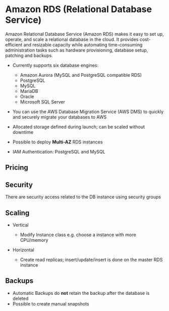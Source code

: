# Amazon RDS (Relational Database Service)

Amazon Relational Database Service (Amazon RDS) makes it easy to set up, operate, and scale a relational database in the cloud. It provides cost-efficient and resizable capacity while automating time-consuming administration tasks such as hardware provisioning, database setup, patching and backups.

- Currently supports six database engines:
	- Amazon Aurora (MySQL and PostgreSQL compatible RDS)
	- PostgreSQL
	- MySQL
	- MariaDB
	- Oracle
	- Microsoft SQL Server

- You can use the AWS Database Migration Service (AWS DMS) to quickly and securely migrate your databases to AWS
- Allocated storage defined during launch; can be scaled without downtime
- Possible to deploy **Multi-AZ** RDS instances
- IAM Authentication: PostgreSQL and MySQL

## Pricing

## Security

There are security access related to the DB instance using security groups

## Scaling

* Vertical
  * Modify Instance class e.g. choose a instance with more CPU/memory

* Horizontal
  * Create read replicas; insert/update/insert is done on the master RDS instance

## Backups

* Automatic Backups do **not** retain the backup after the database is deleted
* Possible to create manual snapshots
